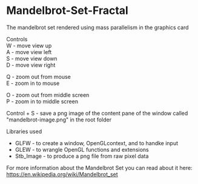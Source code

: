 # Mandelbrot-Set-Fractal
The mandelbrot set rendered using mass parallelism in the graphics card


Controls  
W - move view up  
A - move view left  
S - move view down  
D - move view right  

Q - zoom out from mouse  
E - zoom in to mouse  

O - zoom out from middle screen  
P - zoom in to middle screen  

Control + S - save a png image of the content pane of the window called "mandelbrot-image.png" in the root folder  


Libraries used
- GLFW - to create a window, OpenGLcontext, and to handke input
- GLEW - to wrangle OpenGL functions and extensions
- Stb_Image - to produce a png file from raw pixel data

For more information about the Mandelbrot Set you can read about it here: https://en.wikipedia.org/wiki/Mandelbrot_set

